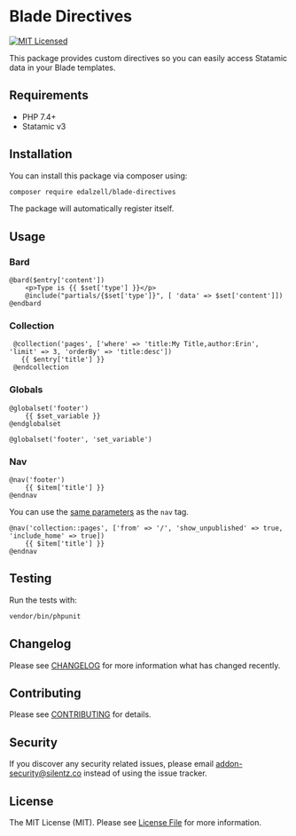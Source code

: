 # Blade Directives
[![MIT Licensed](https://img.shields.io/badge/license-MIT-brightgreen.svg?style=flat-square)](LICENSE.md)

This package provides custom directives so you can easily access Statamic data in your Blade templates.

## Requirements

* PHP 7.4+
* Statamic v3

## Installation

You can install this package via composer using:

```bash
composer require edalzell/blade-directives
```

The package will automatically register itself.


## Usage

### Bard

```blade
@bard($entry['content'])
    <p>Type is {{ $set['type'] }}</p>
    @include("partials/{$set['type']}", [ 'data' => $set['content']])
@endbard
```

### Collection

```blade
 @collection('pages', ['where' => 'title:My Title,author:Erin', 'limit' => 3, 'orderBy' => 'title:desc'])
   {{ $entry['title'] }}
 @endcollection
```

### Globals

```blade
@globalset('footer')
    {{ $set_variable }}
@endglobalset

@globalset('footer', 'set_variable')
```

### Nav

```blade
@nav('footer')
    {{ $item['title'] }}
@endnav
```

You can use the [same parameters](https://statamic.dev/tags/nav#parameters) as the `nav` tag.
```blade
@nav('collection::pages', ['from' => '/', 'show_unpublished' => true, 'include_home' => true])
    {{ $item['title'] }}
@endnav
```

## Testing

Run the tests with:
```bash
vendor/bin/phpunit
```

## Changelog

Please see [CHANGELOG](CHANGELOG.md) for more information what has changed recently.

## Contributing

Please see [CONTRIBUTING](CONTRIBUTING.md) for details.

## Security

If you discover any security related issues, please email [addon-security@silentz.co](mailto:addon-security@silentz.co) instead of using the issue tracker.

## License

The MIT License (MIT). Please see [License File](LICENSE) for more information.
